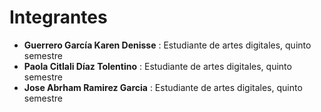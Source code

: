 
# Integrantes

- **Guerrero García Karen Denisse** : Estudiante de artes digitales, quinto semestre
- **Paola Citlali Díaz Tolentino** : Estudiante de artes digitales, quinto semestre
- **Jose Abrham Ramirez Garcia** : Estudiante de artes digitales, quinto semestre